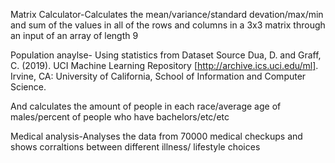 Matrix Calculator-Calculates the mean/variance/standard devation/max/min and sum of the values in all of the rows 
and columns in a 3x3 matrix through an input of an array of length 9

Population anaylse- Using statistics from Dataset Source
Dua, D. and Graff, C. (2019). UCI Machine Learning Repository [http://archive.ics.uci.edu/ml]. Irvine, CA: University of California, School of Information and Computer Science.

And calculates the amount of people in each race/average age of males/percent of people who have bachelors/etc/etc

Medical analysis-Analyses the data from 70000 medical checkups and shows corraltions between different illness/ lifestyle choices
